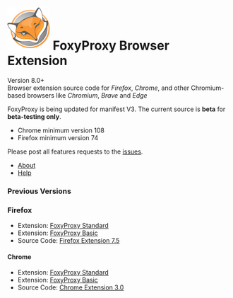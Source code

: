 # ![FoxyProxy](/src/image/icon.svg) FoxyProxy Browser Extension
Version 8.0+  
Browser extension source code for *Firefox*, *Chrome*, and other Chromium-based browsers like *Chromium*, *Brave* and *Edge*

FoxyProxy is being updated for manifest V3. The current source is **beta** for **beta-testing only**.
- Chrome minimum version 108 
- Firefox minimum version 74

Please post all features requests to the [issues](https://github.com/foxyproxy/browser-extension/issues).  


- [About](https://foxyproxy.github.io/browser-extension/src/content/about.html)
- [Help](https://foxyproxy.github.io/browser-extension/src/content/help.html)


### Previous Versions

### Firefox
- Extension: [FoxyProxy Standard](https://addons.mozilla.org/firefox/addon/foxyproxy-standard/)
- Extension: [FoxyProxy Basic](https://addons.mozilla.org/firefox/addon/foxyproxy-basic/)
- Source Code: [Firefox Extension 7.5](https://github.com/foxyproxy/firefox-extension)

#### Chrome
- Extension: [FoxyProxy Standard](https://chrome.google.com/webstore/detail/foxyproxy-standard/gcknhkkoolaabfmlnjonogaaifnjlfnp)
- Extension: [FoxyProxy Basic](https://chrome.google.com/webstore/detail/foxyproxy-basic/dookpfaalaaappcdneeahomimbllocnb)
- Source Code: [Chrome Extension 3.0](https://github.com/foxyproxy/Foxyproxy_Chrome)
